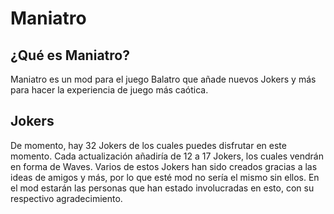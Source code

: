 # Maniatro

## ¿Qué es Maniatro?

Maniatro es un mod para el juego Balatro que añade nuevos Jokers y más para hacer la experiencia de juego más caótica.

## Jokers

De momento, hay 32 Jokers de los cuales puedes disfrutar en este momento. Cada actualización añadiría de 12 a 17 Jokers, los cuales vendrán en forma de Waves. Varios de estos Jokers han sido creados gracias a las ideas de amigos y más, por lo que esté mod no sería el mismo sin ellos. En el mod estarán las personas que han estado involucradas en esto, con su respectivo agradecimiento.


